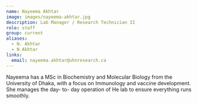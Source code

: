 ```yaml
---
name: Nayeema Akhtar
image: images/nayeema-akhtar.jpg
description: Lab Manager / Research Technician II
role: staff
group: current
aliases:
  - N. Akhtar
  - N Akhtar
links:
  email: nayeema.akhtar@uhnresearch.ca
---
```


Nayeema has a MSc in Biochemistry and Molecular Biology from the University of Dhaka, with a focus on Immunology and vaccine development. She manages the day- to- day operation of He lab to ensure everything runs smoothly.
